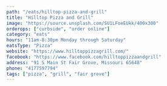 ```yaml
---
path: "/eats/hilltop-pizza-and-grill"
title: "Hilltop Pizza and Grill"
image: "https://source.unsplash.com/SU1LFoeEUkk/400x300"
orderops: ["curbside", "order online"]
category: "eats"
hours: "11am-8:30pm Monday through Saturday"
eatsType: "Pizza"
website: "https://www.hilltoppizzagrill.com/"
facebook: "https://www.facebook.com/hilltoppizzaandgrill"
address: "91 S Main St Fair Grove, Missouri 65648"
phone: "4177597794"
tags: ["pizza", "grill", "fair grove"]
---
```


